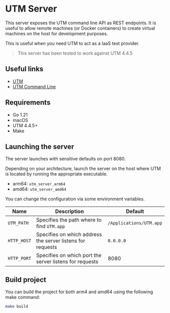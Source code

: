 # UTM Server
This server exposes the UTM command line API as REST endpoints. It is useful to allow remote machines (or Docker containers) to create virtual machines on the host for development purposes.

This is useful when you need UTM to act as a IaaS test provider.

> This server has been tested to work against UTM 4.4.5

## Useful links

* [UTM](https://mac.getutm.app/)
* [UTM Command Line](https://docs.getutm.app/scripting/scripting/#command-line-interface)


## Requirements
* Go 1.21
* macOS
* UTM 4.4.5+
* Make

## Launching the server
The server launches with sensitive defaults on port 8080. 

Depending on your architecture, launch the server on the host where UTM is located by running the appropriate executable.

  * arm64: `utm_server_arm64`
  * amd64: `utm_server_amd64`

You can change the configuration via some environment variables.

| Name        | Description                                                | Default                 |
|-------------|------------------------------------------------------------|-------------------------|
| `UTM_PATH`  | Specifies the path where to find  `UTM.app`                | `/Applications/UTM.app` |
| `HTTP_HOST` | Specifies on which address the server listens for requests | `0.0.0.0`               |
| `HTTP_PORT` | Specifies on which port the server listens for requests    | 8080                    |

## Build project
You can build the project for both arm4 and amd64 using the following make command:
```bash
make build
```
